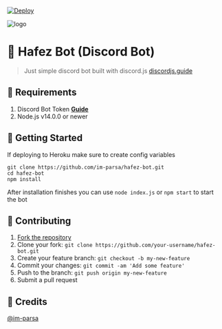 [![Deploy](https://www.herokucdn.com/deploy/button.svg)](https://heroku.com/deploy?template=https://github.com/im-parsa/hafez-bot)

![logo](https://cdn.discordapp.com/attachments/760896469023850588/832576634489929728/782482961-talab-org.jpg)

# 🤖 Hafez Bot (Discord Bot)
> Just simple discord bot built with discord.js [discordjs.guide](https://discordjs.guide)

## 🔖 Requirements

1. Discord Bot Token **[Guide](https://discordjs.guide/preparations/setting-up-a-bot-application.html#creating-your-bot)**
2. Node.js v14.0.0 or newer

## 🚀 Getting Started

If deploying to Heroku make sure to create config variables

```
git clone https://github.com/im-parsa/hafez-bot.git
cd hafez-bot
npm install
```

After installation finishes you can use `node index.js` or `npm start` to start the bot

## 🤝 Contributing

1. [Fork the repository](https://github.com/im-parsa/hafez-bot/fork)
2. Clone your fork: `git clone https://github.com/your-username/hafez-bot.git`
3. Create your feature branch: `git checkout -b my-new-feature`
4. Commit your changes: `git commit -am 'Add some feature'`
5. Push to the branch: `git push origin my-new-feature`
6. Submit a pull request

## 📝 Credits

[@im-parsa](https://github.com/hafez-bot)
